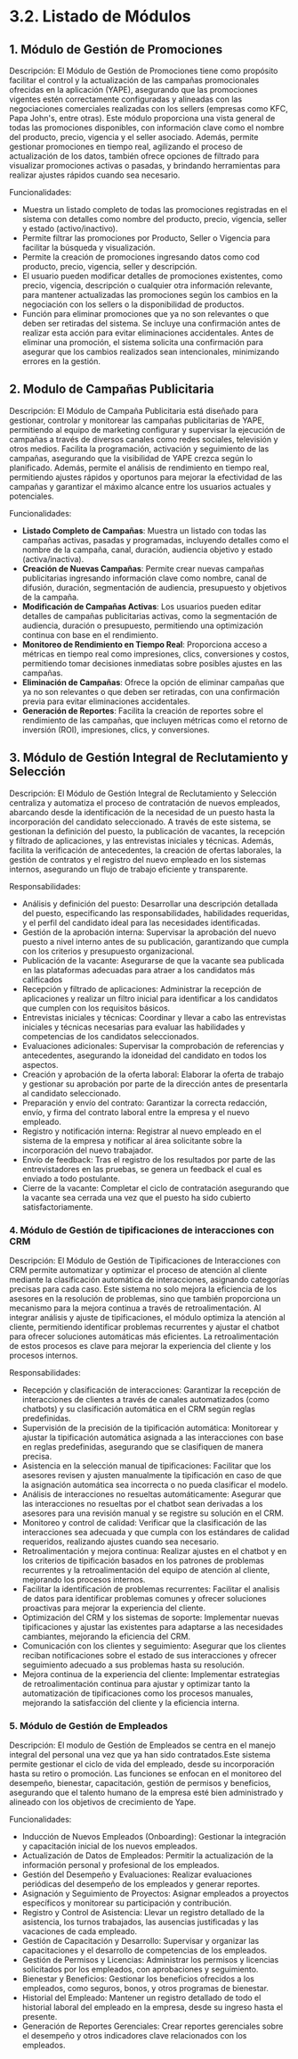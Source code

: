# 3.2. Listado de Módulos
## 1. Módulo de Gestión de Promociones
Descripción: El Módulo de Gestión de Promociones tiene como propósito facilitar el control y la actualización de las campañas promocionales ofrecidas en la aplicación (YAPE), asegurando que las promociones vigentes estén correctamente configuradas y alineadas con las negociaciones comerciales realizadas con los sellers (empresas como KFC, Papa John's, entre otras).
Este módulo proporciona una vista general de todas las promociones disponibles, con información clave como el nombre del producto, precio, vigencia y el seller asociado. Además, permite gestionar promociones en tiempo real, agilizando el proceso de actualización de los datos, también ofrece opciones de filtrado para visualizar promociones activas o pasadas, y brindando herramientas para realizar ajustes rápidos cuando sea necesario.

Funcionalidades: 
- Muestra un listado completo de todas las promociones registradas en el sistema con detalles como nombre del producto, precio, vigencia, seller y estado (activo/inactivo).
- Permite filtrar las promociones por Producto, Seller o Vigencia para facilitar la búsqueda y visualización.
- Permite la creación de promociones ingresando datos como cod producto, precio, vigencia, seller y descripción.
- El usuario pueden modificar detalles de promociones existentes, como precio, vigencia, descripción o cualquier otra información relevante, para mantener actualizadas las promociones según los cambios en la negociación con los sellers o la disponibilidad de productos.
- Función para eliminar promociones que ya no son relevantes o que deben ser retiradas del sistema. Se incluye una confirmación antes de realizar esta acción para evitar eliminaciones accidentales. Antes de eliminar una promoción, el sistema solicita una confirmación para asegurar que los cambios realizados sean intencionales, minimizando errores en la gestión.


## 2. Modulo de Campañas Publicitaria
Descripción: El Módulo de Campaña Publicitaria está diseñado para gestionar, controlar y monitorear las campañas publicitarias de YAPE, permitiendo al equipo de marketing configurar y supervisar la ejecución de campañas a través de diversos canales como redes sociales, televisión y otros medios. Facilita la programación, activación y seguimiento de las campañas, asegurando que la visibilidad de YAPE crezca según lo planificado. Además, permite el análisis de rendimiento en tiempo real, permitiendo ajustes rápidos y oportunos para mejorar la efectividad de las campañas y garantizar el máximo alcance entre los usuarios actuales y potenciales.

Funcionalidades:

- **Listado Completo de Campañas**: Muestra un listado con todas las campañas activas, pasadas y programadas, incluyendo detalles como el nombre de la campaña, canal, duración, audiencia objetivo y estado (activa/inactiva).
- **Creación de Nuevas Campañas**: Permite crear nuevas campañas publicitarias ingresando información clave como nombre, canal de difusión, duración, segmentación de audiencia, presupuesto y objetivos de la campaña.
- **Modificación de Campañas Activas**: Los usuarios pueden editar detalles de campañas publicitarias activas, como la segmentación de audiencia, duración o presupuesto, permitiendo una optimización continua con base en el rendimiento.
- **Monitoreo de Rendimiento en Tiempo Real**: Proporciona acceso a métricas en tiempo real como impresiones, clics, conversiones y costos, permitiendo tomar decisiones inmediatas sobre posibles ajustes en las campañas.
- **Eliminación de Campañas**: Ofrece la opción de eliminar campañas que ya no son relevantes o que deben ser retiradas, con una confirmación previa para evitar eliminaciones accidentales.
- **Generación de Reportes**: Facilita la creación de reportes sobre el rendimiento de las campañas, que incluyen métricas como el retorno de inversión (ROI), impresiones, clics, y conversiones.


## 3. Módulo de Gestión Integral de Reclutamiento y Selección
Descripción: El Módulo de Gestión Integral de Reclutamiento y Selección centraliza y automatiza el proceso de contratación de nuevos empleados, abarcando desde la identificación de la necesidad de un puesto hasta la incorporación del candidato seleccionado. A través de este sistema, se gestionan la definición del puesto, la publicación de vacantes, la recepción y filtrado de aplicaciones, y las entrevistas iniciales y técnicas. Además, facilita la verificación de antecedentes, la creación de ofertas laborales, la gestión de contratos y el registro del nuevo empleado en los sistemas internos, asegurando un flujo de trabajo eficiente y transparente.

Responsabilidades:
- Análisis y definición del puesto: Desarrollar una descripción detallada del puesto, especificando las responsabilidades, habilidades requeridas, y el perfil del candidato ideal para las necesidades identificadas.
- Gestión de la aprobación interna: Supervisar la aprobación del nuevo puesto a nivel interno antes de su publicación, garantizando que cumpla con los criterios y presupuesto organizacional.
- Publicación de la vacante: Asegurarse de que la vacante sea publicada en las plataformas adecuadas para atraer a los candidatos más calificados
- Recepción y filtrado de aplicaciones: Administrar la recepción de aplicaciones y realizar un filtro inicial para identificar a los candidatos que cumplen con los requisitos básicos.
- Entrevistas iniciales y técnicas: Coordinar y llevar a cabo las entrevistas iniciales y técnicas necesarias para evaluar las habilidades y competencias de los candidatos seleccionados.
- Evaluaciones adicionales: Supervisar la comprobación de referencias y antecedentes, asegurando la idoneidad del candidato en todos los aspectos.
- Creación y aprobación de la oferta laboral: Elaborar la oferta de trabajo y gestionar su aprobación por parte de la dirección antes de presentarla al candidato seleccionado.
- Preparación y envío del contrato: Garantizar la correcta redacción, envío, y firma del contrato laboral entre la empresa y el nuevo empleado.
- Registro y notificación interna: Registrar al nuevo empleado en el sistema de la empresa y notificar al área solicitante sobre la incorporación del nuevo trabajador.
- Envío de feedback: Tras el registro de los resultados por parte de las entrevistadores en las pruebas, se genera un feedback el cual es enviado a todo postulante.
- Cierre de la vacante: Completar el ciclo de contratación asegurando que la vacante sea cerrada una vez que el puesto ha sido cubierto satisfactoriamente.
  
### 4. Módulo de Gestión de tipificaciones de interacciones con CRM
Descripción: El Módulo de Gestión de Tipificaciones de Interacciones con CRM permite automatizar y optimizar el proceso de atención al cliente mediante la clasificación automática de interacciones, asignando categorías precisas para cada caso. Este sistema no solo mejora la eficiencia de los asesores en la resolución de problemas, sino que también proporciona un mecanismo para la mejora continua a través de retroalimentación. Al integrar análisis y ajuste de tipificaciones, el módulo optimiza la atención al cliente, permitiendo identificar problemas recurrentes y ajustar el chatbot para ofrecer soluciones automáticas más eficientes. La retroalimentación de estos procesos es clave para mejorar la experiencia del cliente y los procesos internos.

Responsabilidades:

- Recepción y clasificación de interacciones: Garantizar la recepción de interacciones de clientes a través de canales automatizados (como chatbots) y su clasificación automática en el CRM según reglas predefinidas.
- Supervisión de la precisión de la tipificación automática: Monitorear y ajustar la tipificación automática asignada a las interacciones con base en reglas predefinidas, asegurando que se clasifiquen de manera precisa.
- Asistencia en la selección manual de tipificaciones: Facilitar que los asesores revisen y ajusten manualmente la tipificación en caso de que la asignación automática sea incorrecta o no pueda clasificar el modelo.
- Análisis de interacciones no resueltas automáticamente: Asegurar que las interacciones no resueltas por el chatbot sean derivadas a los asesores para una revisión manual y se registre su solución en el CRM.
- Monitoreo y control de calidad: Verificar que la clasificación de las interacciones sea adecuada y que cumpla con los estándares de calidad requeridos, realizando ajustes cuando sea necesario.
- Retroalimentación y mejora continua: Realizar ajustes en el chatbot y en los criterios de tipificación basados en los patrones de problemas recurrentes y la retroalimentación del equipo de atención al cliente, mejorando los procesos internos.
- Facilitar la identificación de problemas recurrentes: Facilitar el analisis de datos para identificar problemas comunes y ofrecer soluciones proactivas para mejorar la experiencia del cliente.
- Optimización del CRM y los sistemas de soporte: Implementar nuevas tipificaciones y ajustar las existentes para adaptarse a las necesidades cambiantes, mejorando la eficiencia del CRM.
- Comunicación con los clientes y seguimiento: Asegurar que los clientes reciban notificaciones sobre el estado de sus interacciones y ofrecer seguimiento adecuado a sus problemas hasta su resolución.
- Mejora continua de la experiencia del cliente: Implementar estrategias de retroalimentación continua para ajustar y optimizar tanto la automatización de tipificaciones como los procesos manuales, mejorando la satisfacción del cliente y la eficiencia interna.


### 5. Módulo de Gestión de Empleados 
Descripción: El modulo de Gestión de Empleados se centra en el manejo integral del personal una vez que ya han sido contratados.Este sistema permite gestionar el ciclo de vida del empleado, desde su incorporación hasta su retiro o promoción. Las funciones se enfocan en el monitoreo del desempeño, bienestar, capacitación, gestión de permisos y beneficios, asegurando que el talento humano de la empresa esté bien administrado y alineado con los objetivos de crecimiento de Yape.

Funcionalidades:

- Inducción de Nuevos Empleados (Onboarding): Gestionar la integración y capacitación inicial de los nuevos empleados.
- Actualización de Datos de Empleados: Permitir la actualización de la información personal y profesional de los empleados.
- Gestión del Desempeño y Evaluaciones: Realizar evaluaciones periódicas del desempeño de los empleados y generar reportes.
- Asignación y Seguimiento de Proyectos: Asignar empleados a proyectos específicos y monitorear su participación y contribución.
- Registro y Control de Asistencia: Llevar un registro detallado de la asistencia, los turnos trabajados, las ausencias justificadas y las vacaciones de cada empleado.
- Gestión de Capacitación y Desarrollo: Supervisar y organizar las capacitaciones y el desarrollo de competencias de los empleados.
- Gestión de Permisos y Licencias: Administrar los permisos y licencias solicitados por los empleados, con aprobaciones y seguimiento.
- Bienestar y Beneficios: Gestionar los beneficios ofrecidos a los empleados, como seguros, bonos, y otros programas de bienestar.
- Historial del Empleado: Mantener un registro detallado de todo el historial laboral del empleado en la empresa, desde su ingreso hasta el presente.
- Generación de Reportes Gerenciales: Crear reportes gerenciales sobre el desempeño y otros indicadores clave relacionados con los empleados.
